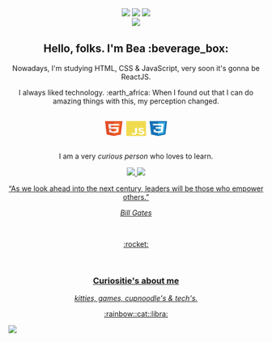 <div align="center">
  <a href="https://instagram.com/beatriziie" target="_blank"><img src="https://img.shields.io/badge/-Instagram-%23E4405F?style=for-the-badge&logo=instagram&logoColor=white" target="_blank"></a>
 	<a href="https://www.twitch.tv/bbeatrxz" target="_blank"><img src="https://img.shields.io/badge/Twitch-9146FF?style=for-the-badge&logo=twitch&logoColor=white" target="_blank"></a>
  <a href="https://www.linkedin.com/in/beatriz-dobruski-0b43b6191/" target="_blank"><img src="https://img.shields.io/badge/-LinkedIn-%230077B5?style=for-the-badge&logo=linkedin&logoColor=white" target="_blank"></a> 
</div>

<div align="center">
  <img src="https://i.imgur.com/DzGtHU8.gif">
  
</div>

<div align="center">
  <h2>Hello, folks. I'm Bea :beverage_box:</h2>
  <p>Nowadays, I'm studying HTML, CSS & JavaScript, very soon it's gonna be ReactJS.</p>
  <p>I always liked technology.	:earth_africa: When I found out that I can do amazing things with this, my perception changed.</p>
  

  
<div align="center" style="display: inline_block"><br>
  <img align="center" alt="bea-HTML" height="30" width="40" src="https://raw.githubusercontent.com/devicons/devicon/master/icons/html5/html5-original.svg">
  <img align="center" alt="bea-Js" height="30" width="40" src="https://raw.githubusercontent.com/devicons/devicon/master/icons/javascript/javascript-plain.svg">
  <img align="center" alt="bea-CSS" height="30" width="40" src="https://raw.githubusercontent.com/devicons/devicon/master/icons/css3/css3-original.svg">
</div>
  

  
</div>

<br>

 <p align="center">I am a very <i>curious person</i> who loves to learn.</p>

<div align="center">
  <a href="https://github.com/beadobruski">
  <img height="140em" src="https://github-readme-stats.vercel.app/api?username=beadobruski&show_icons=true&theme=buefy&include_all_commits=true&count_private=true"/>
  <img height="140em" src="https://github-readme-stats.vercel.app/api/top-langs/?username=beadobruski&layout=compact&langs_count=7&theme=buefy"/>
</div>

  
<p align="center">“As we look ahead into the next century, leaders will be those who empower others.”</p>
  <p align="center"><i>Bill Gates</i></p>


<br>
<p align="center">	:rocket:</p>
<br>
<div align="center">
  <h3>Curiositie's about me</h3>
  <i>kitties, games, cupnoodle's & tech's.</i>
  <p>:rainbow::cat::libra:</p>
</div>

<img width="10%" src="https://i.giphy.com/media/gM5qFksULw54NMWyry/giphy.webp">
